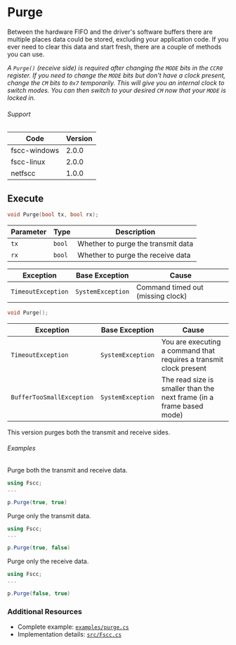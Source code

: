 # Purge

Between the hardware FIFO and the driver's software buffers there are multiple places data could  be stored, excluding your application code. If you ever need to clear this data and start fresh, there are a couple of methods you can use.

_A `Purge()` (receive side) is required after changing the `MODE` bits in the `CCR0` register. If you need to change the `MODE` bits but don't have a clock present, change the `CM` bits to `0x7` temporarily. This will give you an internal clock to switch modes. You can then switch to your desired `CM` now that your `MODE` is locked in._

###### Support
| Code  | Version |
| ----- | ------- |
| fscc-windows | 2.0.0 |
| fscc-linux | 2.0.0 |
| netfscc | 1.0.0 |


## Execute
```c
void Purge(bool tx, bool rx);
```

| Parameter | Type | Description |
| --------- | ---- | ----------- |
| `tx` | `bool` | Whether to purge the transmit data |
| `rx` | `bool` | Whether to purge the receive data |

| Exception | Base Exception | Cause |
| --------- | -------------- | ----- |
| `TimeoutException` | `SystemException` | Command timed out (missing clock) |


```c
void Purge();
```

| Exception | Base Exception | Cause |
| --------- | -------------- | ----- |
| `TimeoutException` | `SystemException` | You are executing a command that requires a transmit clock present |
| `BufferTooSmallException` | `SystemException` | The read size is smaller than the next frame (in a frame based mode) |


This version purges both the transmit and receive sides.


###### Examples
Purge both the transmit and receive data.
```c#
using Fscc;
...

p.Purge(true, true)
```

Purge only the transmit data.
```c#
using Fscc;
...

p.Purge(true, false)
```

Purge only the receive data.
```c#
using Fscc;
...

p.Purge(false, true)
```


### Additional Resources
- Complete example: [`examples/purge.cs`](../examples/purge.cs)
- Implementation details: [`src/Fscc.cs`](../src/Fscc.cs)
